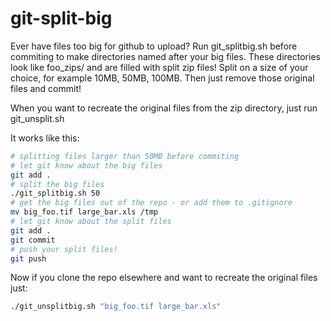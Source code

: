 git-split-big
=============

Ever have files too big for github to upload?
Run git_splitbig.sh before commiting to make directories named after your big files.
These directories look like foo_zips/ and are filled with split zip files!
Split on a size of your choice, for example 10MB, 50MB, 100MB.
Then just remove those original files and commit!

When you want to recreate the original files from the zip directory, just run git_unsplit.sh

It works like this:

```bash
# splitting files larger than 50MB before commiting
# let git know about the big files
git add .
# split the big files
./git_splitbig.sh 50
# get the big files out of the repo - or add them to .gitignore
mv big_foo.tif large_bar.xls /tmp
# let git know about the split files
git add .
git commit
# push your split files!
git push
```

Now if you clone the repo elsewhere and want to recreate the original files just:

```bash
./git_unsplitbig.sh "big_foo.tif large_bar.xls"
```
